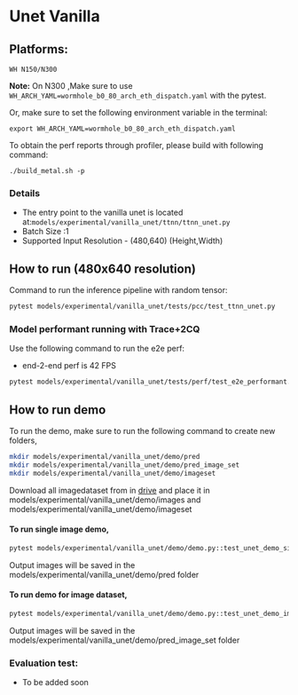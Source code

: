 # Unet Vanilla

## Platforms:
    WH N150/N300
**Note:** On N300 ,Make sure to use `WH_ARCH_YAML=wormhole_b0_80_arch_eth_dispatch.yaml` with the pytest.

Or, make sure to set the following environment variable in the terminal:
```
export WH_ARCH_YAML=wormhole_b0_80_arch_eth_dispatch.yaml
```
To obtain the perf reports through profiler, please build with following command:
```
./build_metal.sh -p
```

### Details

- The entry point to the vanilla unet is located at:`models/experimental/vanilla_unet/ttnn/ttnn_unet.py`
- Batch Size :1
- Supported Input Resolution - (480,640) (Height,Width)

## How to run (480x640 resolution)

Command to run the inference pipeline with random tensor:

```sh
pytest models/experimental/vanilla_unet/tests/pcc/test_ttnn_unet.py
```

### Model performant running with Trace+2CQ
Use the following command to run the e2e perf:
- end-2-end perf is 42 FPS
```sh
pytest models/experimental/vanilla_unet/tests/perf/test_e2e_performant.py::test_e2e_performant
```

## How to run demo
To run the demo, make sure to run the following command to create new folders,

```sh
mkdir models/experimental/vanilla_unet/demo/pred
mkdir models/experimental/vanilla_unet/demo/pred_image_set
mkdir models/experimental/vanilla_unet/demo/imageset
```

Download all imagedataset from in [drive](https://drive.google.com/drive/folders/1eaV-VR5_3AL5j21nTTaLdv2XyT-SfrOD?usp=sharing) and place it in models/experimental/vanilla_unet/demo/images and models/experimental/vanilla_unet/demo/imageset

#### To run single image demo,

```sh
pytest models/experimental/vanilla_unet/demo/demo.py::test_unet_demo_single_image
```
Output images will be saved in the models/experimental/vanilla_unet/demo/pred folder

#### To run demo for image dataset,

```sh
pytest models/experimental/vanilla_unet/demo/demo.py::test_unet_demo_imageset
```
Output images will be saved in the models/experimental/vanilla_unet/demo/pred_image_set folder

### Evaluation test:
- To be added soon
